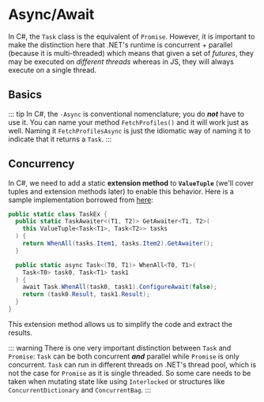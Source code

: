# Async/Await

In C#, the `Task` class is the equivalent of `Promise`.  However, it is important to make the distinction here that .NET's runtime is concurrent + parallel (because it is multi-threaded) which means that given a set of *futures*, they may be executed on *different threads* whereas in JS, they will always execute on a single thread.

## Basics

<CodeSplitter>
  <template #left>

```ts
async function fetchProfiles(): Promise<Profile[]> {
  return await service.getProfiles();
}

let results = await fetchProfiles();
```

  </template>
  <template #right>

```csharp
public async Task<Profile[]> FetchProfilesAsync() {
  return await service.GetProfilesAsync();
}

var results = await FetchProfilesAsync();
```

  </template>
</CodeSplitter>

::: tip
In C#, the `-Async` is conventional nomenclature; you do ***not*** have to use it.  You can name your method `FetchProfiles()` and it will work just as well.  Naming it `FetchProfilesAsync` is just the idiomatic way of naming it to indicate that it returns a `Task`.
:::

## Concurrency

<CodeSplitter>
  <template #left>

```ts
async function fetchUsers() : Promise<User[]>{ }
async function fetchChats() : Promise<Chat[]>{ }

await Promise.all([
  fetchUsers(),
  fetchChats()
])

// With destructured results
let [users, chats] = await Promise.all([
  fetchUsers(),
  fetchChat()
])
```

  </template>
  <template #right>

```csharp
async Task<User[]> FetchUsersAsync() { }
async Task<Chat[]> FetchChatsAsync() { }

await Task.WhenAll(
  FetchUsersAsync(),
  FetchChatsAsync()
)

// With destructured results (see note below)
var (users, chats) = await (
  FetchUsersAsync(),
  FetchChatsAsync()
)
```

  </template>
</CodeSplitter>

In C#, we need to add a static **extension method** to **`ValueTuple`** (we'll cover tuples and extension methods later) to enable this behavior.  Here is a sample implementation borrowed from [here](https://github.com/meziantou/Meziantou.Framework/blob/b60a0accfb4fa9f58b3cc7ce05ac59a1e7f7a809/src/Meziantou.Framework/TaskEx.WhenAll.cs):

```cs
public static class TaskEx {
  public static TaskAwaiter<(T1, T2)> GetAwaiter<T1, T2>(
    this ValueTuple<Task<T1>, Task<T2>> tasks
  ) {
    return WhenAll(tasks.Item1, tasks.Item2).GetAwaiter();
  }

  public static async Task<(T0, T1)> WhenAll<T0, T1>(
    Task<T0> task0, Task<T1> task1
  ) {
    await Task.WhenAll(task0, task1).ConfigureAwait(false);
    return (task0.Result, task1.Result);
  }
}
```

This extension method allows us to simplify the code and extract the results.

::: warning
There is one very important distinction between `Task` and `Promise`: `Task` can be both concurrent ***and*** parallel while `Promise` is only concurrent.  `Task` can run in different threads on .NET's thread pool, which is not the case for `Promise` as it is single threaded.  So some care needs to be taken when mutating state like using `Interlocked` or structures like `ConcurrentDictionary` and `ConcurrentBag`.
:::
